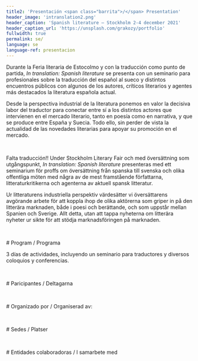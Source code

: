 ```yaml
---
title2: 'Presentación <span class="barrita">/</span> Presentation'
header_image: 'intranslation2.png'
header_caption: 'Spanish literature – Stockholm 2-4 december 2021'
header_caption_url: 'https://unsplash.com/grakozy/portfolio'
fullwidth: true
permalink: se/
language: se
language-ref: presentacion
---
```



<!--more-->

<div class="dos-idiomas">
    <div class="text izq">
        <p>Durante la Feria literaria de Estocolmo y con la traducción como punto de partida, <em>In translation: Spanish literature</em> se presenta con un seminario para profesionales sobre la traducción del español al sueco y distintos encuentros públicos con algunos de los autores, críticos literarios y agentes más destacados la literatura española actual.</p>
        <p>Desde la perspectiva industrial de la literatura ponemos en valor la decisiva labor del traductor para conectar entre sí a los distintos actores que intervienen en el mercado literario, tanto en poesía como en narrativa, y que se produce entre España y Suecia. Todo ello, sin perder de vista la actualidad de las novedades literarias para apoyar su promoción en el mercado.</p>
    </div>
        <div class="rule">&#160;</div>
    <div class="text der" lang="se">  
        <p>Falta traducción!! Under Stockholm Literary Fair och med översättning som utgångspunkt, <em>In translation: Spanish literature</em> presenteras med ett seminarium för proffs om översättning från spanska till svenska och olika offentliga möten med några av de mest framstående författarna, litteraturkritikerna och agenterna av aktuell spansk litteratur.</p>
        <p>Ur litteraturens industriella perspektiv värdesätter vi översättarens avgörande arbete för att koppla ihop de olika aktörerna som griper in på den litterära marknaden, både i poesi och berättande, och som uppstår mellan Spanien och Sverige. Allt detta, utan att tappa nyheterna om litterära nyheter ur sikte för att stödja marknadsföringen på marknaden.</p>
    </div>

</div>
<p>&#160;</p>
# Program <span class="barrita">/</span> Programa
<p>3 días de actividades, incluyendo un seminario para traductores y diversos coloquios y conferencias.</p>
<p>&#160;</p>
# Paricipantes <span class="barrita">/</span> Deltagarna
<p>&#160;</p>
# Organizado por <span class="barrita">/</span> Organiserad av:
<p>&#160;</p>
# Sedes <span class="barrita">/</span> Platser
<p>&#160;</p>
# Entidades colaboradoras <span class="barrita">/</span> I samarbete med
